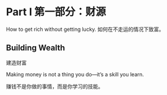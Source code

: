 # Part I 第一部分：财源

How to get rich without getting lucky.
如何在不走运的情况下致富。

## Building Wealth

建造财富

Making money is not a thing you do—it’s a skill you learn.

赚钱不是你做的事情，而是你学习的技能。
